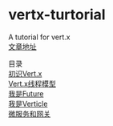 # vertx-turtorial
A tutorial for vert.x <br>
[文章地址](http://www.yuhang.tech/)<br>

目录<br>
[初识Vert.x](docs/initialVertx.md)<br>
[Vert.x线程模型](docs/threadModel.md)<br>
[我是Future](docs/ImFuture.md)<br>
[我是Verticle](docs/verticle_1.md)<br>
[微服务和网关](docs/misc_gateway.md)<br>
